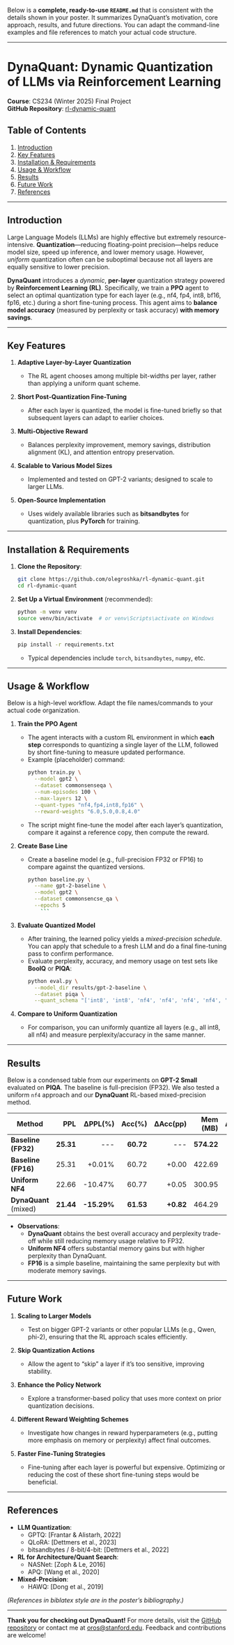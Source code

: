 Below is a **complete, ready-to-use `README.md`** that is consistent with the details shown in your poster. It summarizes DynaQuant’s motivation, core approach, results, and future directions. You can adapt the command-line examples and file references to match your actual code structure.

---

# DynaQuant: Dynamic Quantization of LLMs via Reinforcement Learning

**Course**: CS234 (Winter 2025) Final Project  
**GitHub Repository**: [rl-dynamic-quant](https://github.com/olegroshka/rl-dynamic-quant)  

## Table of Contents
1. [Introduction](#introduction)
2. [Key Features](#key-features)
3. [Installation & Requirements](#installation--requirements)
4. [Usage & Workflow](#usage--workflow)
5. [Results](#results)
6. [Future Work](#future-work)
7. [References](#references)

---

## Introduction

Large Language Models (LLMs) are highly effective but extremely resource-intensive. **Quantization**—reducing floating-point precision—helps reduce model size, speed up inference, and lower memory usage. However, *uniform* quantization often can be suboptimal because not all layers are equally sensitive to lower precision.

**DynaQuant** introduces a *dynamic*, **per-layer** quantization strategy powered by **Reinforcement Learning (RL)**. Specifically, we train a **PPO** agent to select an optimal quantization type for each layer (e.g., nf4, fp4, int8, bf16, fp16, etc.) during a short fine-tuning process. This agent aims to **balance model accuracy** (measured by perplexity or task accuracy) **with memory savings**.

---

## Key Features

1. **Adaptive Layer-by-Layer Quantization**  
   - The RL agent chooses among multiple bit-widths per layer, rather than applying a uniform quant scheme.

2. **Short Post-Quantization Fine-Tuning**  
   - After each layer is quantized, the model is fine-tuned briefly so that subsequent layers can adapt to earlier choices.

3. **Multi-Objective Reward**  
   - Balances perplexity improvement, memory savings, distribution alignment (KL), and attention entropy preservation.

4. **Scalable to Various Model Sizes**  
   - Implemented and tested on GPT-2 variants; designed to scale to larger LLMs.

5. **Open-Source Implementation**  
   - Uses widely available libraries such as **bitsandbytes** for quantization, plus **PyTorch** for training.

---

## Installation & Requirements

1. **Clone the Repository**:
   ```bash
   git clone https://github.com/olegroshka/rl-dynamic-quant.git
   cd rl-dynamic-quant
   ```

2. **Set Up a Virtual Environment** (recommended):
   ```bash
   python -m venv venv
   source venv/bin/activate  # or venv\Scripts\activate on Windows
   ```

3. **Install Dependencies**:
   ```bash
   pip install -r requirements.txt
   ```
   - Typical dependencies include `torch`, `bitsandbytes`, `numpy`, etc.

---

## Usage & Workflow

Below is a high-level workflow. Adapt the file names/commands to your actual code organization.

1. **Train the PPO Agent**  
   - The agent interacts with a custom RL environment in which **each step** corresponds to quantizing a single layer of the LLM, followed by short fine-tuning to measure updated performance.
   - Example (placeholder) command:
     ```bash
     python train.py \
       --model gpt2 \
       --dataset commonsenseqa \
       --num-episodes 100 \
       --max-layers 12 \
       --quant-types "nf4,fp4,int8,fp16" \
       --reward-weights "6.0,5.0,0.8,4.0"
     ```
   - The script might fine-tune the model after each layer’s quantization, compare it against a reference copy, then compute the reward.

2. **Create Base Line**  
   - Create a baseline model (e.g., full-precision FP32 or FP16) to compare against the quantized versions. 
     ```bash
     python baseline.py \
       --name gpt-2-baseline \
       --model gpt2 \
       --dataset commonsencse_qa \
       --epochs 5 
         ```

3. **Evaluate Quantized Model**  
   - After training, the learned policy yields a *mixed-precision schedule*. You can apply that schedule to a fresh LLM and do a final fine-tuning pass to confirm performance.
   - Evaluate perplexity, accuracy, and memory usage on test sets like **BoolQ** or **PIQA**:
     ```bash
     python eval.py \
       --model_dir results/gpt-2-baseline \
       --dataset piqa \
       --quant_schema "['int8', 'int8', 'nf4', 'nf4', 'nf4', 'nf4', 'fp4', 'nf4', 'fp4', 'nf4', 'fp4', 'fp4']"
     ```

4. **Compare to Uniform Quantization**  
   - For comparison, you can uniformly quantize all layers (e.g., all int8, all nf4) and measure perplexity/accuracy in the same manner.

---

## Results

Below is a condensed table from our experiments on **GPT-2 Small** evaluated on **PIQA**. The baseline is full-precision (FP32). We also tested a uniform `nf4` approach and our **DynaQuant** RL-based mixed-precision method.

| **Method**          | **PPL**  | **ΔPPL(\%)** | **Acc(\%)** | **ΔAcc(pp)** | **Mem (MB)** | **ΔMem(\%)** |
|---------------------|---------:|-------------:|------------:|-------------:|-------------:|-------------:|
| **Baseline (FP32)** | **25.31** | ---          | **60.72**   | ---          | **574.22**   | ---          |
| **Baseline (FP16)** | 25.31     | +0.01\%      | 60.72       | +0.00        | 422.69       | -26.38\%     |
| **Uniform NF4**     | 22.66     | -10.47\%     | 60.77       | +0.05        | 300.95       | -47.60\%     |
| **DynaQuant** (mixed) | **21.44** | **-15.29\%** | **61.53**   | **+0.82**    | 464.29       | -19.14\%     |

- **Observations**:
  - **DynaQuant** obtains the best overall accuracy and perplexity trade-off while still reducing memory usage relative to FP32.
  - **Uniform NF4** offers substantial memory gains but with higher perplexity than DynaQuant.
  - **FP16** is a simple baseline, maintaining the same perplexity but with moderate memory savings.

---

## Future Work

1. **Scaling to Larger Models**  
   - Test on bigger GPT-2 variants or other popular LLMs (e.g., Qwen, phi-2), ensuring that the RL approach scales efficiently.

2. **Skip Quantization Actions**  
   - Allow the agent to “skip” a layer if it’s too sensitive, improving stability.

3. **Enhance the Policy Network**  
   - Explore a transformer-based policy that uses more context on prior quantization decisions.

4. **Different Reward Weighting Schemes**  
   - Investigate how changes in reward hyperparameters (e.g., putting more emphasis on memory or perplexity) affect final outcomes.

5. **Faster Fine-Tuning Strategies**  
   - Fine-tuning after each layer is powerful but expensive. Optimizing or reducing the cost of these short fine-tuning steps would be beneficial.

---

## References

- **LLM Quantization**: 
  - GPTQ: [Frantar & Alistarh, 2022]  
  - QLoRA: [Dettmers et al., 2023]  
  - bitsandbytes / 8-bit/4-bit: [Dettmers et al., 2022]
- **RL for Architecture/Quant Search**:  
  - NASNet: [Zoph & Le, 2016]  
  - APQ: [Wang et al., 2020]  
- **Mixed-Precision**:  
  - HAWQ: [Dong et al., 2019]

*(References in biblatex style are in the poster’s bibliography.)*

---

**Thank you for checking out DynaQuant!** For more details, visit the [GitHub repository](https://github.com/olegroshka/rl-dynamic-quant) or contact me at [oros@stanford.edu](mailto:oros@stanford.edu). Feedback and contributions are welcome!